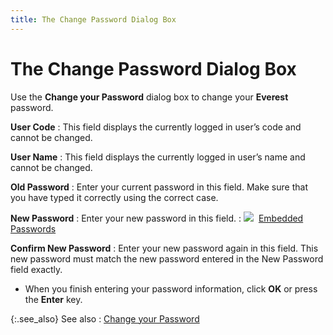 ```yaml
---
title: The Change Password Dialog Box
---
```


# The Change Password Dialog Box


Use the **Change your Password**  dialog box to change your **Everest**  password.


**User Code**
: This field displays the currently logged in user’s  code and cannot be changed.


**User Name**
: This field displays the currently logged in user’s  name and cannot be changed.


**Old Password**
: Enter your current password in this field. Make  sure that you have typed it correctly using the correct case.


**New Password**
: Enter your new password in this field.
: ![]({{site.wwe_baseurl}}/img/lens.gif)  [Embedded  Passwords]({{site.sc_chm}}/options/security/passwords/embedded_passwords.html)


**Confirm New Password**
: Enter your new password again in this field. This  new password must match the new password entered in the New Password field  exactly.

- When you finish  entering your password information, click **OK**  or press the **Enter** key.



{:.see_also}
See also
: [Change  your Password]({{site.wwe_baseurl}}/everest-client/logging-in/change_your_password_status_bar_wwe.html)
